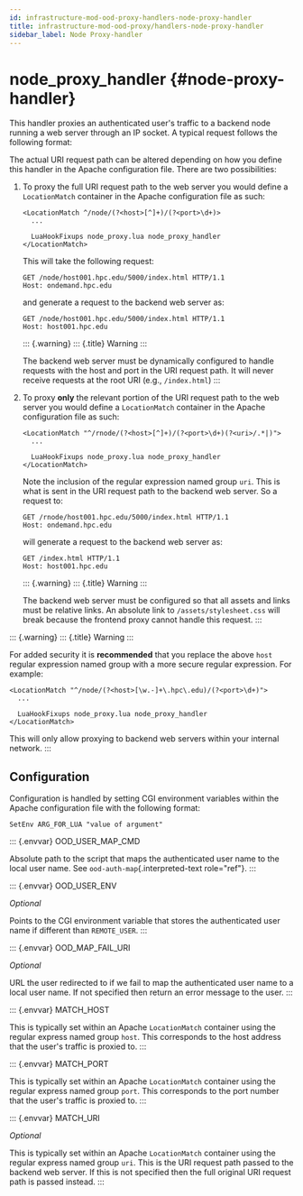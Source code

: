 ```yaml
---
id: infrastructure-mod-ood-proxy-handlers-node-proxy-handler
title: infrastructure-mod-ood-proxy/handlers-node-proxy-handler
sidebar_label: Node Proxy-handler
---
```

node\_proxy\_handler {#node-proxy-handler}
====================

This handler proxies an authenticated user\'s traffic to a backend node
running a web server through an IP socket. A typical request follows the
following format:

The actual URI request path can be altered depending on how you define
this handler in the Apache configuration file. There are two
possibilities:

1.  To proxy the full URI request path to the web server you would
    define a `LocationMatch` container in the Apache configuration file
    as such:

        <LocationMatch ^/node/(?<host>[^]+)/(?<port>\d+)>
          ...

          LuaHookFixups node_proxy.lua node_proxy_handler
        </LocationMatch>

    This will take the following request:

    ``` {.http}
    GET /node/host001.hpc.edu/5000/index.html HTTP/1.1
    Host: ondemand.hpc.edu
    ```

    and generate a request to the backend web server as:

    ``` {.http}
    GET /node/host001.hpc.edu/5000/index.html HTTP/1.1
    Host: host001.hpc.edu
    ```

    ::: {.warning}
    ::: {.title}
    Warning
    :::

    The backend web server must be dynamically configured to handle
    requests with the host and port in the URI request path. It will
    never receive requests at the root URI (e.g., `/index.html`)
    :::

2.  To proxy **only** the relevant portion of the URI request path to
    the web server you would define a `LocationMatch` container in the
    Apache configuration file as such:

        <LocationMatch "^/rnode/(?<host>[^]+)/(?<port>\d+)(?<uri>/.*|)">
          ...

          LuaHookFixups node_proxy.lua node_proxy_handler
        </LocationMatch>

    Note the inclusion of the regular expression named group `uri`. This
    is what is sent in the URI request path to the backend web server.
    So a request to:

    ``` {.http}
    GET /rnode/host001.hpc.edu/5000/index.html HTTP/1.1
    Host: ondemand.hpc.edu
    ```

    will generate a request to the backend web server as:

    ``` {.http}
    GET /index.html HTTP/1.1
    Host: host001.hpc.edu
    ```

    ::: {.warning}
    ::: {.title}
    Warning
    :::

    The backend web server must be configured so that all assets and
    links must be relative links. An absolute link to
    `/assets/stylesheet.css` will break because the frontend proxy
    cannot handle this request.
    :::

::: {.warning}
::: {.title}
Warning
:::

For added security it is **recommended** that you replace the above
`host` regular expression named group with a more secure regular
expression. For example:

    <LocationMatch "^/node/(?<host>[\w.-]+\.hpc\.edu)/(?<port>\d+)">
      ...

      LuaHookFixups node_proxy.lua node_proxy_handler
    </LocationMatch>

This will only allow proxying to backend web servers within your
internal network.
:::

Configuration
-------------

Configuration is handled by setting CGI environment variables within the
Apache configuration file with the following format:

``` {.apache}
SetEnv ARG_FOR_LUA "value of argument"
```

::: {.envvar}
OOD\_USER\_MAP\_CMD

Absolute path to the script that maps the authenticated user name to the
local user name. See `ood-auth-map`{.interpreted-text role="ref"}.
:::

::: {.envvar}
OOD\_USER\_ENV

*Optional*

Points to the CGI environment variable that stores the authenticated
user name if different than `REMOTE_USER`.
:::

::: {.envvar}
OOD\_MAP\_FAIL\_URI

*Optional*

URL the user redirected to if we fail to map the authenticated user name
to a local user name. If not specified then return an error message to
the user.
:::

::: {.envvar}
MATCH\_HOST

This is typically set within an Apache `LocationMatch` container using
the regular express named group `host`. This corresponds to the host
address that the user\'s traffic is proxied to.
:::

::: {.envvar}
MATCH\_PORT

This is typically set within an Apache `LocationMatch` container using
the regular express named group `port`. This corresponds to the port
number that the user\'s traffic is proxied to.
:::

::: {.envvar}
MATCH\_URI

*Optional*

This is typically set within an Apache `LocationMatch` container using
the regular express named group `uri`. This is the URI request path
passed to the backend web server. If this is not specified then the full
original URI request path is passed instead.
:::
